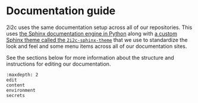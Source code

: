 # Documentation guide

2i2c uses the same documentation setup across all of our repositories.
This uses [the Sphinx documentation engine in Python](https://www.sphinx-doc.org/en/master/) along with [a custom Sphinx theme called the `2i2c-sphinx-theme`](https://github.com/2i2c-org/sphinx-2i2c-theme) that we use to standardize the look and feel and some menu items across all of our documentation sites.

See the sections below for more information about the structure and instructions for editing our documentation.

```{toctree}
:maxdepth: 2
edit
content
environment
secrets
```